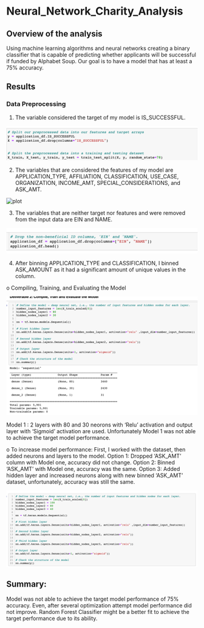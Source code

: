 # Neural_Network_Charity_Analysis

## Overview of the analysis

Using machine learning algorithms and neural networks creating a binary classifier that is capable of predicting whether applicants will be successful if funded by Alphabet Soup. Our goal is to have a model that has at least a 75% accuracy.

## Results

### Data Preprocessing
1.	The variable considered the target of my model is IS_SUCCESSFUL.

![plot](target.png)

2.	The variables that are considered the features of my model are APPLICATION_TYPE, AFFILIATION, CLASSIFICATION, USE_CASE, ORGANIZATION, INCOME_AMT, SPECIAL_CONSIDERATIONS, and ASK_AMT.

![plot](feaures.png)

3.	The variables that are neither target nor features and were removed from the input data are EIN and NAME.

![plot](removed.png)


4.	After binning APPLICATION_TYPE and CLASSIFICATION, I binned ASK_AMOUNT as it had a significant amount of unique values in the column.

o	Compiling, Training, and Evaluating the Model

![plot](model.png)

Model 1 : 2 layers with 80 and 30 neorons with ‘Relu’ activation and output layer with ‘Sigmoid’ activation are used. 
Unfortunately Model 1 was not able to achieve the target model performance.

o To increase model performance: First, I worked with the dataset, then added neurons and layers to the model.
Option 1: Dropped ‘ASK_AMT’ column with Model one, accuracy did not change. 
Option 2: Binned ‘ASK_AMT’ with Model one, accuracy was the same. 
Option 3: Added hidden layer and increased neurons along with new binned ‘ASK_AMT’ dataset, unfortunately, accuracy was still the same. 

![plot](option3.png)


## Summary: 
Model was not able to achieve the target model performance of 75% accuracy. Even, after several optimization attempt model performance did not improve. 
Random Forest Classifier might be a better fit to achieve the target performance due to its ability.

